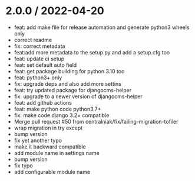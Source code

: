 
2.0.0 / 2022-04-20
==================

  * feat: add make file for release automation and generate python3 wheels only
  * correct readme
  * fix: correct metadata
  * feat:add more metadata to the setup.py and add a setup.cfg too
  * feat: update ci setup
  * feat: set default auto field
  * feat: get package building for python 3.10 too
  * feat: python3+ only
  * fix: upgrade deps and also add more settins
  * feat: try updated package for djangocms-helper
  * fix: upgrade to a newer version of djangocms-helper
  * feat: add github actions
  * feat: make python code python3.7+
  * fix: make code django 3.2+ compatible
  * Merge pull request #50 from centralniak/fix/failing-migration-tofiler
  * wrap migration in try except
  * bump version
  * fix yet another typo
  * make it backward compatible
  * add module name in settings name
  * bump version
  * fix typo
  * add configurable module name
